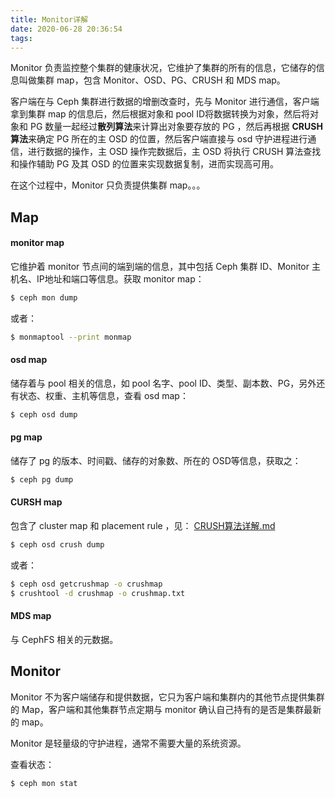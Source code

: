 ```yaml
---
title: Monitor详解
date: 2020-06-28 20:36:54
tags:
---
```


Monitor 负责监控整个集群的健康状况，它维护了集群的所有的信息，它储存的信息叫做集群 map，包含 Monitor、OSD、PG、CRUSH 和 MDS map。

客户端在与 Ceph 集群进行数据的增删改查时，先与 Monitor 进行通信，客户端拿到集群 map 的信息后，然后根据对象和 pool ID将数据转换为对象，然后将对象和 PG 数量一起经过**散列算法**来计算出对象要存放的 PG ，然后再根据 **CRUSH 算法**来确定 PG 所在的主 OSD 的位置，然后客户端直接与 osd 守护进程进行通信，进行数据的操作，主 OSD 操作完数据后，主 OSD 将执行 CRUSH 算法查找和操作辅助 PG 及其 OSD 的位置来实现数据复制，进而实现高可用。

在这个过程中，Monitor 只负责提供集群 map。。。



## Map

#### monitor map

它维护着 monitor 节点间的端到端的信息，其中包括 Ceph 集群 ID、Monitor 主机名、IP地址和端口等信息。获取 monitor map：

```bash
$ ceph mon dump
```

或者：

```bash
$ monmaptool --print monmap
```

#### osd map

储存着与 pool 相关的信息，如 pool 名字、pool ID、类型、副本数、PG，另外还有状态、权重、主机等信息，查看 osd map：

```bash
$ ceph osd dump
```

#### pg map

储存了 pg 的版本、时间戳、储存的对象数、所在的 OSD等信息，获取之：

```bash
$ ceph pg dump
```

#### CURSH map

包含了 cluster map 和 placement rule ，见： [CRUSH算法详解.md](CRUSH算法详解.md) 

```bash
$ ceph osd crush dump
```

或者：

```bash
$ ceph osd getcrushmap -o crushmap
$ crushtool -d crushmap -o crushmap.txt
```

#### MDS map

与 CephFS 相关的元数据。



## Monitor

Monitor 不为客户端储存和提供数据，它只为客户端和集群内的其他节点提供集群的 Map，客户端和其他集群节点定期与 monitor 确认自己持有的是否是集群最新的 map。

Monitor 是轻量级的守护进程，通常不需要大量的系统资源。

查看状态：

```bash
$ ceph mon stat
```









